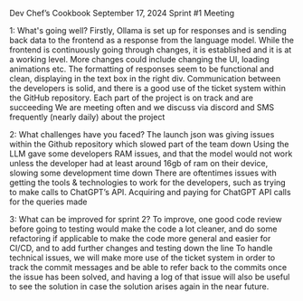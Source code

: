 Dev Chef’s Cookbook
September 17, 2024
Sprint #1 Meeting

1: What's going well?
Firstly, Ollama is set up for responses and is sending back data to the frontend as a response from the language model.
While the frontend is continuously going through changes, it is established and it is at a working level. More changes could include changing the UI, loading animations etc.
The formatting of responses seem to be functional and clean, displaying in the text box in the right div.
Communication between the developers is solid, and there is a good use of the ticket system within the GitHub repository. 
Each part of the project is on track and are succeeding
We are meeting often and we discuss via discord and SMS frequently (nearly daily) about the project

2: What challenges have you faced?
The launch json was giving issues within the Github repository which slowed part of the team down
Using the LLM gave some developers RAM issues, and that the model would not work unless the developer had at least around 16gb of ram on their device, slowing some development time down
There are oftentimes issues with getting the tools & technologies to work for the developers, such as trying to make calls to ChatGPT’s API.
Acquiring and paying for ChatGPT API calls for the queries made

3: What can be improved for sprint 2?
To improve, one good code review before going to testing would make the code a lot cleaner, and do some refactoring if applicable to make the code more general and easier for CI/CD, and to add further changes and testing down the line 
To handle technical issues, we will make more use of the ticket system in order to track the commit messages and be able to refer back to the commits once the issue has been solved, and having a log of that issue will also be useful to see the solution in case the solution arises again in the near future.

